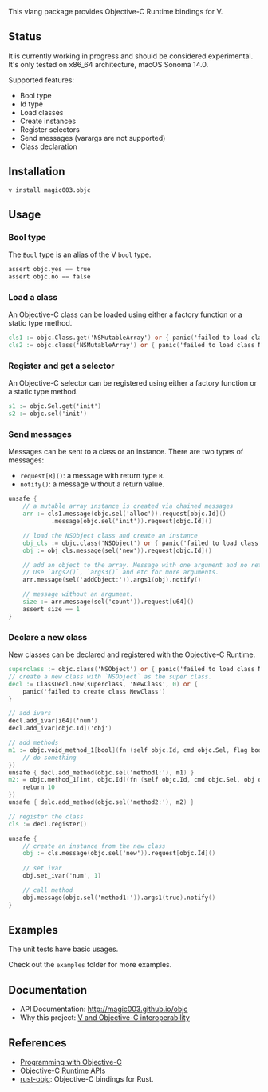 This vlang package provides Objective-C Runtime bindings for V.

## Status
It is currently working in progress and should be considered experimental. It's only tested on 
x86\_64 architecture, macOS Sonoma 14.0.

Supported features:
* Bool type
* Id type
* Load classes
* Create instances
* Register selectors
* Send messages (varargs are not supported)
* Class declaration

## Installation
```shell
v install magic003.objc
```

## Usage

### Bool type
The `Bool` type is an alias of the V `bool` type.

```v
assert objc.yes == true
assert objc.no == false
```

### Load a class
An Objective-C class can be loaded using either a factory function or a static type method.

```v
cls1 := objc.Class.get('NSMutableArray') or { panic('failed to load class NSMutableArray') }
cls2 := objc.class('NSMutableArray') or { panic('failed to load class NSMutableArray') }
```

### Register and get a selector
An Objective-C selector can be registered using either a factory function or a static type method.

```v
s1 := objc.Sel.get('init')
s2 := objc.sel('init')
```

### Send messages
Messages can be sent to a class or an instance. There are two types of messages:
* `request[R]()`: a message with return type `R`.
* `notify()`: a message without a return value.

```v
unsafe {
    // a mutable array instance is created via chained messages
    arr := cls1.message(objc.sel('alloc')).request[objc.Id]()
            .message(objc.sel('init')).request[objc.Id]()

    // load the NSObject class and create an instance
    obj_cls := objc.class('NSObject') or { panic('failed to load class NSObject') }
    obj := obj_cls.message(sel('new')).request[objc.Id]()

    // add an object to the array. Message with one argument and no return value. 
    // Use `args2()`, `args3()` and etc for more arguments.
    arr.message(sel('addObject:')).args1(obj).notify()

    // message without an argument.
    size := arr.message(sel('count')).request[u64]()
    assert size == 1
}
```

### Declare a new class
New classes can be declared and registered with the Objective-C Runtime.

```v
superclass := objc.class('NSObject') or { panic('failed to load class NSObject') }
// create a new class with `NSObject` as the super class.
decl := ClassDecl.new(superclass, 'NewClass', 0) or {
    panic('failed to create class NewClass')
}

// add ivars
decl.add_ivar[i64]('num')
decl.add_ivar[objc.Id]('obj')

// add methods
m1 := objc.void_method_1[bool](fn (self objc.Id, cmd objc.Sel, flag bool) {
    // do something
})
unsafe { decl.add_method(objc.sel('method1:'), m1) }
m2: = objc.method_1[int, objc.Id](fn (self objc.Id, cmd objc.Sel, obj objc.Id) int {
    return 10
})
unsafe { delc.add_method(objc.sel('method2:'), m2) }

// register the class
cls := decl.register()

unsafe {
    // create an instance from the new class
    obj := cls.message(objc.sel('new')).request[objc.Id]()
    
    // set ivar
    obj.set_ivar('num', 1)

    // call method
    obj.message(objc.sel('method1:')).args1(true).notify()
}
```

## Examples

The unit tests have basic usages.

Check out the `examples` folder for more examples. 

## Documentation

* API Documentation: http://magic003.github.io/objc
* Why this project: [V and Objective-C interoperability](https://open.substack.com/pub/insideout101/p/v-and-objective-c-interoperability?r=2rxz0s&utm_campaign=post&utm_medium=web)

## References

* [Programming with Objective-C](https://developer.apple.com/library/archive/documentation/Cocoa/Conceptual/ProgrammingWithObjectiveC) 
* [Objective-C Runtime APIs](https://developer.apple.com/documentation/objectivec?language=objc)
* [rust-objc](https://github.com/SSheldon/rust-objc): Objective-C bindings for Rust.
